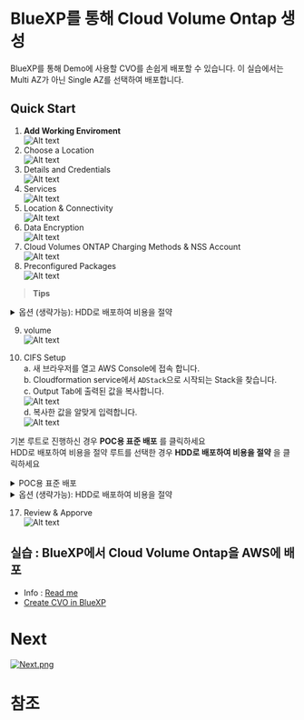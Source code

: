# BlueXP를 통해 Cloud Volume Ontap 생성
BlueXP를 통해 Demo에 사용할 CVO를 손쉽게 배포할 수 있습니다.
이 실습에서는 Multi AZ가 아닌 Single AZ를 선택하여 배포합니다.

## Quick Start
1. __Add Working Enviroment__ </br>
![Alt text](./Images/CreateCVOinBlueXP-0.png)
2. Choose a Location </br>
![Alt text](./Images/CreateCVOinBlueXP-1.png)
3. Details and Credentials </br>
![Alt text](./Images/CreateCVOinBlueXP-2.png)
4. Services </br>
![Alt text](./Images/CreateCVOinBlueXP-3.png)
5. Location & Connectivity </br>
![Alt text](./Images/CreateCVOinBlueXP-4.png)
6. Data Encryption </br>
![Alt text](./Images/CreateCVOinBlueXP-5.png)
7. Cloud Volumes ONTAP Charging Methods & NSS Account </br>
![Alt text](./Images/CreateCVOinBlueXP-6.png)
8. Preconfigured Packages </br>
![Alt text](./Images/CreateCVOinBlueXP-7.png)

> __Tips__
<details>
    <summary>옵션 (생략가능): HDD로 배포하여 비용을 절약</summary>

<!-- summary 아래 한칸 공백 두고 내용 삽입 -->
## HDD 볼륨을 배포하여 유지비 절약
aws ```gp2```나 ```gp3``` type의 볼륨이 아닌 ```st1``` type을 사용하도록 설정합니다. </br>
이 경우 Tiring 기능을 선택할 수 없습니다. </br>


8. Preconfigured Packages </br>
![Alt text](./Images/CreateCVOinBlueXP-7-1.png)
9. IAM Role </br>
![Alt text](./Images/CreateCVOinBlueXP-8.png)
10. Licensing </br>
![Alt text](./Images/CreateCVOinBlueXP-9.png)
11. Underlying Storage Resources </br>
![Alt text](./Images/CreateCVOinBlueXP-10.png)
12. Underlying Storage Configuration </br>
![Alt text](./Images/CreateCVOinBlueXP-11.png)
13. WORM (write once, read many) </br>
![Alt text](./Images/CreateCVOinBlueXP-12.png)
</details>

9. volume </br>
![Alt text](./Images/CreateCVOinBlueXP-13.png)

10. CIFS Setup </br>
  a. 새 브라우저를 열고 AWS Console에 접속 합니다. </br>
  b. Cloudformation service에서 ```ADStack```으로 시작되는 Stack을 찾습니다. </br>
  c. Output Tab에 출력된 값을 복사합니다. </br>
![Alt text](./Images/CreateCVOinBlueXP-14.png)  </br>
  d. 복사한 값을 알맞게 입력합니다.</br>
![Alt text](./Images/CreateCVOinBlueXP-15.png)

기본 루트로 진행하신 경우 __POC용 표준 배포__ 를 클릭하세요  </br>
HDD로 배포하여 비용을 절약 루트를 선택한 경우 __HDD로 배포하여 비용을 절약__ 을 클릭하세요  </br>

<details>
    <summary>POC용 표준 배포</summary>

11. Create Volume - Usage Profile Disk Type & Tiering Policy </br>
![Alt text](./Images/CreateCVOinBlueXP-16.png)
</details>
<details>
    <summary>옵션 (생략가능): HDD로 배포하여 비용을 절약</summary>

16. Create Volume - Usage Profile Disk Type & Tiering Policy </br>
![Alt text](./Images/CreateCVOinBlueXP-16-1.png)
</details>


17. Review & Apporve </br>
![Alt text](./Images/CreateCVOinBlueXP-17.png)

## 실습 : BlueXP에서 Cloud Volume Ontap을 AWS에 배포
- Info : [Read me](./Readme.md)
- [Create CVO in BlueXP](./Create_CVO_in_BlueXP.md)

# Next
[![Next.png](./Images/Next.png)](../FSxN/Readme.md)

# 참조
